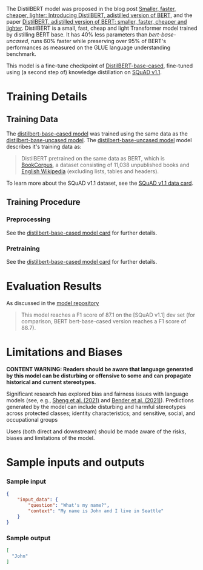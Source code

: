 The DistilBERT model was proposed in the blog post [Smaller, faster, cheaper, lighter: Introducing DistilBERT, adistilled version of BERT](https://medium.com/huggingface/distilbert-8cf3380435b5), and the paper [DistilBERT, adistilled version of BERT: smaller, faster, cheaper and lighter](https://arxiv.org/abs/1910.01108). DistilBERT is a small, fast, cheap and light Transformer model trained by distilling BERT base. It has 40% less parameters than *bert-base-uncased*, runs 60% faster while preserving over 95% of BERT's performances as measured on the GLUE language understanding benchmark.

This model is a fine-tune checkpoint of [DistilBERT-base-cased](https://huggingface.co/distilbert-base-cased), fine-tuned using (a second step of) knowledge distillation on [SQuAD v1.1](https://huggingface.co/datasets/squad). 

# Training Details

## Training Data

The [distilbert-base-cased model](https://huggingface.co/distilbert-base-cased) was trained using the same data as the [distilbert-base-uncased model](https://huggingface.co/distilbert-base-uncased). The [distilbert-base-uncased model](https://huggingface.co/distilbert-base-uncased) model describes it's training data as: 

> DistilBERT pretrained on the same data as BERT, which is [BookCorpus](https://yknzhu.wixsite.com/mbweb), a dataset consisting of 11,038 unpublished books and [English Wikipedia](https://en.wikipedia.org/wiki/English_Wikipedia) (excluding lists, tables and headers).

To learn more about the SQuAD v1.1 dataset, see the [SQuAD v1.1 data card](https://huggingface.co/datasets/squad).

## Training Procedure

### Preprocessing

See the [distilbert-base-cased model card](https://huggingface.co/distilbert-base-cased) for further details.

### Pretraining

See the [distilbert-base-cased model card](https://huggingface.co/distilbert-base-cased) for further details. 

# Evaluation Results

As discussed in the [model repository](https://github.com/huggingface/transformers/blob/main/examples/research_projects/distillation/README.md)

> This model reaches a F1 score of 87.1 on the [SQuAD v1.1] dev set (for comparison, BERT bert-base-cased version reaches a F1 score of 88.7).	

# Limitations and Biases

**CONTENT WARNING: Readers should be aware that language generated by this model can be disturbing or offensive to some and can propagate historical and current stereotypes.**

Significant research has explored bias and fairness issues with language models (see, e.g., [Sheng et al. (2021)](https://aclanthology.org/2021.acl-long.330.pdf) and [Bender et al. (2021)](https://dl.acm.org/doi/pdf/10.1145/3442188.3445922)). Predictions generated by the model can include disturbing and harmful stereotypes across protected classes; identity characteristics; and sensitive, social, and occupational groups

Users (both direct and downstream) should be made aware of the risks, biases and limitations of the model.

# Sample inputs and outputs

### Sample input

```json
{
    "input_data": {
        "question": "What's my name?",
        "context": "My name is John and I live in Seattle"
    }
}
```

### Sample output
```json
[
  "John"
]
```
